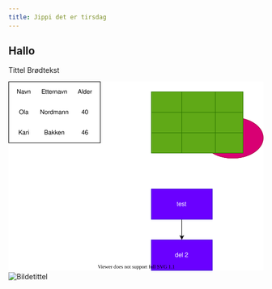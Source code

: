 ```yaml
---
title: Jippi det er tirsdag
---
```


## Hallo

Tittel
Brødtekst

![Bildetittel](test.drawio.svg)
![Bildetittel](../test/test.drawio.svg)
